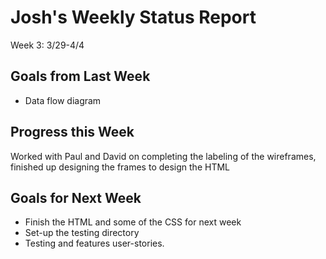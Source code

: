 # Josh's Weekly Status Report

Week 3: 3/29-4/4

## Goals from Last Week

* Data flow diagram

## Progress this Week

Worked with Paul and David on completing the labeling of the wireframes, finished up designing the frames to design the HTML

## Goals for Next Week

* Finish the HTML and some of the CSS for next week
* Set-up the testing directory
* Testing and features user-stories. 